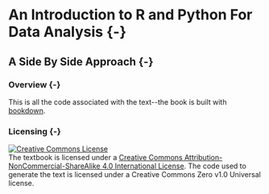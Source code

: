 # An Introduction to R and Python For Data Analysis {-}
## A Side By Side Approach {-}

### Overview {-}

This is all the code associated with the text--the book is built with [bookdown](https://bookdown.org). 


### Licensing {-}

<a rel="license" href="http://creativecommons.org/licenses/by-nc-sa/4.0/"><img alt="Creative Commons License" style="border-width:0" src="https://i.creativecommons.org/l/by-nc-sa/4.0/88x31.png" /></a><br />The textbook is licensed under a <a rel="license" href="http://creativecommons.org/licenses/by-nc-sa/4.0/">Creative Commons Attribution-NonCommercial-ShareAlike 4.0 International License</a>. The code used to generate the text is licensed under a Creative Commons Zero v1.0 Universal license.


